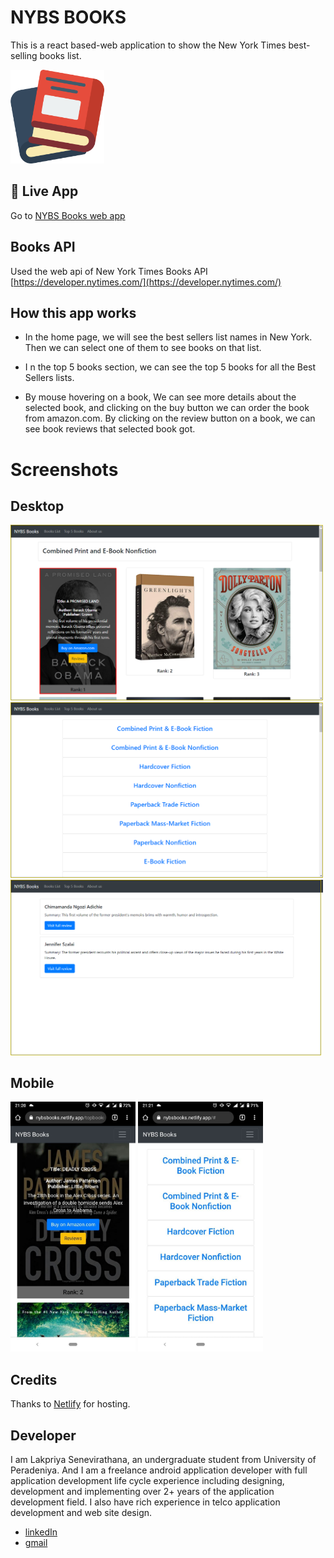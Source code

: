 # NYBS BOOKS

This is a react based-web application to show the New York Times best-selling books list.

<img src="https://github.com/lakpriya1s/NYBSBooks/blob/master/src/logo.svg" width="150">

## 🚀 Live App

Go to [NYBS Books web app](https://nybsbooks.netlify.app)

## Books API

Used the web api of New York Times Books API [https://developer.nytimes.com/](https://developer.nytimes.com/)

## How this app works

- In the home page, we will see the best sellers list names in New York. Then we can select one of them to see books on that list.

- I n the top 5 books section, we can see the top 5 books for all the Best Sellers lists.

- By mouse hovering on a book, We can see more details about the selected book, and clicking on the buy button we can order the book from amazon.com. By clicking on the review button on a book, we can see book reviews that selected book got.

# Screenshots

## Desktop

<img src="https://github.com/lakpriya1s/NYBSBooks/blob/master/screenshots/image-d-books.png" width="500">

<img src="https://github.com/lakpriya1s/NYBSBooks/blob/master/screenshots/image-d.png" width="500">

<img src="https://github.com/lakpriya1s/NYBSBooks/blob/master/screenshots/image-d-revs.png" width="500">

## Mobile

<img src="https://github.com/lakpriya1s/NYBSBooks/blob/master/screenshots/mobile1.jpg" width="200"> <img src="https://github.com/lakpriya1s/NYBSBooks/blob/master/screenshots/mobile2.jpg" width="200">

## Credits

Thanks to [Netlify](https://www.netlify.com/) for hosting.

## Developer

I am Lakpriya Senevirathana, an undergraduate student from University of Peradeniya. And I am a freelance android application developer with full application development life cycle experience including designing, development and implementing over 2+ years of the application development field. I also have rich experience in telco application development and web site design.

- [linkedIn](https://www.linkedin.com/in/lakpriyasenevirathna/)
- [gmail](lakpriya1@yahoo.com)
